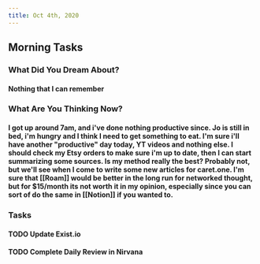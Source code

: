 ```yaml
---
title: Oct 4th, 2020
---
```


## Morning Tasks
### **What Did You Dream About?**
#### Nothing that I can remember
### **What Are You Thinking Now?**
#### I got up around 7am, and i've done nothing productive since. Jo is still in bed, i'm hungry and I think I need to get something to eat. I'm sure i'll have another "productive" day today, YT videos and nothing else. I should check my Etsy orders to make sure i'm up to date, then I can start summarizing some sources. Is my method really the best? Probably not, but we'll see when I come to write some new articles for caret.one. I'm sure that [[Roam]] would be better in the long run for networked thought, but for $15/month its not worth it in my opinion, especially since you can sort of do the same in [[Notion]] if you wanted to.
### **Tasks**
#### TODO Update Exist.io
#### TODO Complete Daily Review in Nirvana
##
